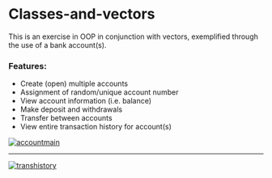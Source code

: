 # Classes-and-vectors

This is an exercise in OOP in conjunction with vectors, exemplified through the use of a bank account(s). 

### Features:

- Create (open) multiple accounts
- Assignment of random/unique account number
- View account information (i.e. balance)
- Make deposit and withdrawals
- Transfer between accounts
- View entire transaction history for account(s) 

[![accountmain](http://206.189.195.136/wp-content/uploads/2018/05/accountmain.jpg "accountmain")](http://206.189.195.136/wp-content/uploads/2018/05/accountm "accountmain")

------------

[![transhistory](http://206.189.195.136/wp-content/uploads/2018/05/transhistory.jpg "transhistory")](http://206.189.195.136/wp-content/uploads/2018/05/transhistory.jpg "transhistory")
